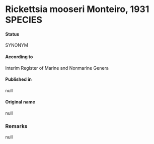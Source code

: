# Rickettsia mooseri Monteiro, 1931 SPECIES

#### Status
SYNONYM

#### According to
Interim Register of Marine and Nonmarine Genera

#### Published in
null

#### Original name
null

### Remarks
null
